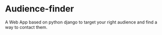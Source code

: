 # Audience-finder
A Web App based on python django to target your right audience and find a way to contact them.
